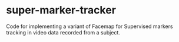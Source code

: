 # super-marker-tracker
Code for implementing a variant of Facemap for Supervised markers tracking in video data recorded from a subject.
